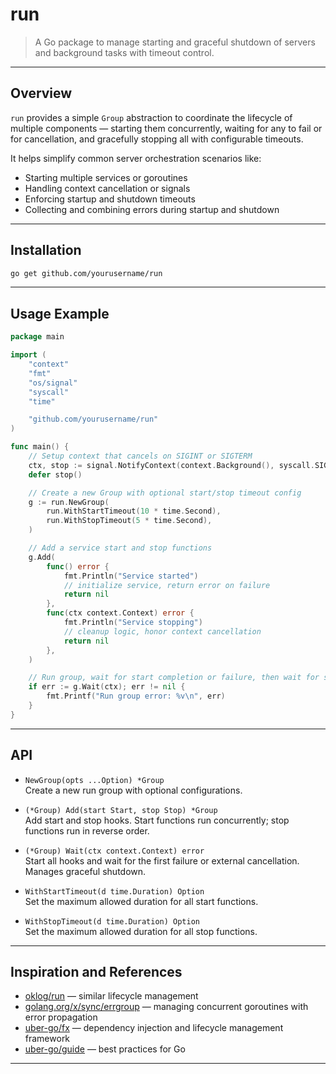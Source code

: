 
# run

> A Go package to manage starting and graceful shutdown of servers and background tasks with timeout control.

---

## Overview

`run` provides a simple `Group` abstraction to coordinate the lifecycle of multiple components — starting them concurrently, waiting for any to fail or for cancellation, and gracefully stopping all with configurable timeouts.

It helps simplify common server orchestration scenarios like:
- Starting multiple services or goroutines
- Handling context cancellation or signals
- Enforcing startup and shutdown timeouts
- Collecting and combining errors during startup and shutdown

---

## Installation

```bash
go get github.com/yourusername/run
```

---

## Usage Example

```go
package main

import (
	"context"
	"fmt"
	"os/signal"
	"syscall"
	"time"

	"github.com/yourusername/run"
)

func main() {
	// Setup context that cancels on SIGINT or SIGTERM
	ctx, stop := signal.NotifyContext(context.Background(), syscall.SIGINT, syscall.SIGTERM)
	defer stop()

	// Create a new Group with optional start/stop timeout config
	g := run.NewGroup(
		run.WithStartTimeout(10 * time.Second),
		run.WithStopTimeout(5 * time.Second),
	)

	// Add a service start and stop functions
	g.Add(
		func() error {
			fmt.Println("Service started")
			// initialize service, return error on failure
			return nil
		},
		func(ctx context.Context) error {
			fmt.Println("Service stopping")
			// cleanup logic, honor context cancellation
			return nil
		},
	)

	// Run group, wait for start completion or failure, then wait for signal
	if err := g.Wait(ctx); err != nil {
		fmt.Printf("Run group error: %v\n", err)
	}
}
```

---

## API

- `NewGroup(opts ...Option) *Group`  
  Create a new run group with optional configurations.

- `(*Group) Add(start Start, stop Stop) *Group`  
  Add start and stop hooks. Start functions run concurrently; stop functions run in reverse order.

- `(*Group) Wait(ctx context.Context) error`  
  Start all hooks and wait for the first failure or external cancellation. Manages graceful shutdown.

- `WithStartTimeout(d time.Duration) Option`  
  Set the maximum allowed duration for all start functions.

- `WithStopTimeout(d time.Duration) Option`  
  Set the maximum allowed duration for all stop functions.

---

## Inspiration and References

- [oklog/run](https://github.com/oklog/run) — similar lifecycle management
- [golang.org/x/sync/errgroup](https://github.com/golang/sync/blob/master/errgroup/errgroup.go) — managing concurrent goroutines with error propagation
- [uber-go/fx](https://github.com/uber-go/fx) — dependency injection and lifecycle management framework
- [uber-go/guide](https://github.com/uber-go/guide) — best practices for Go

---
